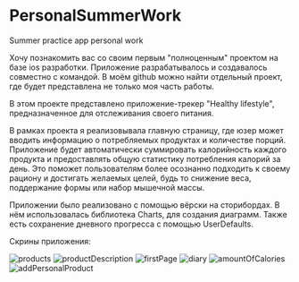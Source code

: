 # PersonalSummerWork

Summer practice app personal work

Хочу познакомить вас со своим первым "полноценным" проектом на базе ios разработки. Приложение разрабатывалось и создавалось совместно с командой. В моём github можно найти отдельный проект, где будет представлена не только моя часть работы.

В этом проекте представлено приложение-трекер "Healthy lifestyle", предназначенное для отслеживания своего питания.

В рамках проекта я реализовывала главную страницу, где юзер может вводить информацию о потребляемых продуктах и количестве порций. Приложение будет автоматически суммировать калорийность каждого продукта и предоставлять общую статистику потребления калорий за день. Это поможет пользователям более осознанно подходить к своему рациону и достигать желаемых целей, будь то снижение веса, поддержание формы или набор мышечной массы.

Приложении было реализовано с помощью вёрски на сторибордах. В нём использовалась библиотека Charts, для создания диаграмм. Также есть сохранение дневного прогресса с помощью UserDefaults.

Скрины приложения:

![products](https://github.com/evaklq/PersonalSummerWork/assets/125543042/8ec11457-42cc-4923-82e3-563623fbdfd1)
![productDescription](https://github.com/evaklq/PersonalSummerWork/assets/125543042/5d0e6a3b-02ca-4d1c-bd5b-b8328bffa1c2)
![firstPage](https://github.com/evaklq/PersonalSummerWork/assets/125543042/4cdc1f38-a6cb-47ae-86f3-93eb2044458d)
![diary](https://github.com/evaklq/PersonalSummerWork/assets/125543042/5d3fe582-e87b-4bfd-8bd3-e85bce50185f)
![amountOfCalories](https://github.com/evaklq/PersonalSummerWork/assets/125543042/d7e5f5fd-64f4-4609-b263-8030fe0024d8)
![addPersonalProduct](https://github.com/evaklq/PersonalSummerWork/assets/125543042/e4d957a9-c28e-485d-95d6-7b230247ea06)
